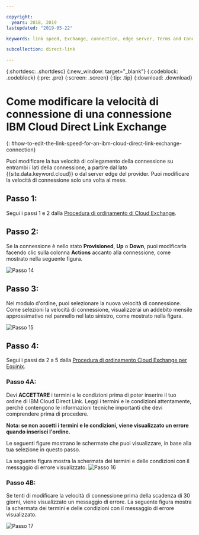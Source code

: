 ```yaml
---

copyright:
  years: 2018, 2019
lastupdated: "2019-05-22"

keywords: link speed, Exchange, connection, edge server, Terms and Conditions

subcollection: direct-link

---
```


{:shortdesc: .shortdesc}
{:new_window: target="_blank"}
{:codeblock: .codeblock}
{:pre: .pre}
{:screen: .screen}
{:tip: .tip}
{:download: .download}

# Come modificare la velocità di connessione di una connessione IBM Cloud Direct Link Exchange
{: #how-to-edit-the-link-speed-for-an-ibm-cloud-direct-link-exchange-connection}

Puoi modificare la tua velocità di collegamento della connessione su entrambi i lati della connessione, a partire dal lato {{site.data.keyword.cloud}} o dal server edge del provider. Puoi modificare la velocità di connessione solo una volta al mese.

## Passo 1: 

Segui i passi 1 e 2 dalla [Procedura di ordinamento di Cloud Exchange](/docs/infrastructure/direct-link?topic=direct-link-provisioning-ibm-cloud-direct-link-exchange).

## Passo 2:

Se la connessione è nello stato **Provisioned**, **Up** o **Down**, puoi modificarla facendo clic sulla colonna **Actions** accanto alla connessione, come mostrato nella seguente figura.

![Passo 14](/images/PSRL-Step2.png)

## Passo 3:

Nel modulo d'ordine, puoi selezionare la nuova velocità di connessione. Come selezioni la velocità di connessione, visualizzerai un addebito mensile approssimativo nel pannello nel lato sinistro, come mostrato nella figura.

![Passo 15](/images/PSRL-Step3.png)


## Passo 4:

Segui i passi da 2 a 5 dalla [Procedura di ordinamento Cloud Exchange per Equinix](/docs/infrastructure/direct-link?topic=direct-link-provisioning-ibm-cloud-direct-link-exchange-for-equinix).

### Passo 4A:
Devi **ACCETTARE** i termini e le condizioni prima di poter inserire il tuo ordine di IBM Cloud Direct Link. Leggi i termini e le condizioni attentamente, perché contengono le informazioni tecniche importanti che devi comprendere prima di procedere. 

**Nota: se non accetti i termini e le condizioni, viene visualizzato un errore quando inserisci l'ordine.**

Le seguenti figure mostrano le schermate che puoi visualizzare, in base alla tua selezione in questo passo.

La seguente figura mostra la schermata dei termini e delle condizioni con il messaggio di errore visualizzato.
![Passo 16](/images/PSRL-Step4A.png)

### Passo 4B:
Se tenti di modificare la velocità di connessione prima della scadenza di 30 giorni, viene visualizzato un messaggio di errore. La seguente figura mostra la schermata dei termini e delle condizioni con il messaggio di errore visualizzato.

![Passo 17](/images/PSRL-Step4B.png)
